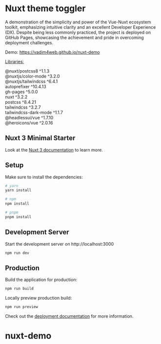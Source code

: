 # Nuxt theme toggler

A demonstration of the simplicity and power of the Vue-Nuxt ecosystem toolkit, emphasizing intuitive clarity and an excellent Developer Experience (DX). Despite being less commonly practiced, the project is deployed on GitHub Pages, showcasing the achievement and pride in overcoming deployment challenges.

Demo:  https://vadim4web.github.io/nuxt-demo

<u>Libraries:</u>  

@nuxt/postcss8 ^1.1.3  
@nuxtjs/color-mode ^3.2.0  
@nuxtjs/tailwindcss ^6.4.1  
autoprefixer ^10.4.13  
gh-pages ^5.0.0  
nuxt ^3.2.2  
postcss ^8.4.21  
tailwindcss ^3.2.7  
tailwindcss-dark-mode ^1.1.7  
@headlessui/vue ^1.7.10  
@heroicons/vue ^2.0.16  

## Nuxt 3 Minimal Starter

Look at the [Nuxt 3 documentation](https://nuxt.com/docs/getting-started/introduction) to learn more.

## Setup

Make sure to install the dependencies:

```bash
# yarn
yarn install

# npm
npm install

# pnpm
pnpm install
```

## Development Server

Start the development server on http://localhost:3000

```bash
npm run dev
```

## Production

Build the application for production:

```bash
npm run build
```

Locally preview production build:

```bash
npm run preview
```

Check out the [deployment documentation](https://nuxt.com/docs/getting-started/deployment) for more information.
# nuxt-demo

